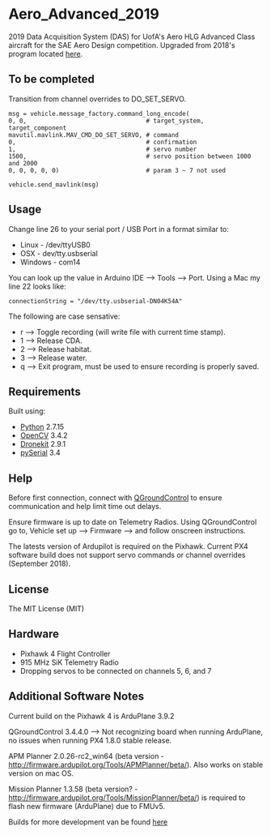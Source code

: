 # Aero_Advanced_2019
2019 Data Acquisition System (DAS) for UofA's Aero HLG Advanced Class aircraft for the SAE Aero Design competition. Upgraded from 2018's program located [here](https://github.com/MarkSherstan/Aero_HLG_Targeting_II).

## To be completed
Transition from channel overrides to DO_SET_SERVO.

```
msg = vehicle.message_factory.command_long_encode(
0, 0,                                 # target_system, target_component
mavutil.mavlink.MAV_CMD_DO_SET_SERVO, # command
0,                                    # confirmation
1,                                    # servo number
1500,                                 # servo position between 1000 and 2000
0, 0, 0, 0, 0)                        # param 3 ~ 7 not used

vehicle.send_mavlink(msg)
```

## Usage
Change line 26 to your serial port / USB Port in a format similar to:
* Linux - /dev/ttyUSB0
* OSX - dev/tty.usbserial
* Windows - com14

You can look up the value in Arduino IDE --> Tools --> Port. Using a Mac my line 22 looks like:

```
connectionString = "/dev/tty.usbserial-DN04K54A"
```

The following are case sensative:
* r --> Toggle recording (will write file with current time stamp).
* 1 --> Release CDA.
* 2 --> Release habitat.
* 3 --> Release water.
* q --> Exit program, must be used to ensure recording is properly saved.

## Requirements
Built using:
* [Python](https://www.python.org) 2.7.15
* [OpenCV](https://opencv.org) 3.4.2
* [Dronekit](http://python.dronekit.io) 2.9.1
* [pySerial](https://pypi.org/project/pyserial/) 3.4

## Help
Before first connection, connect with [QGroundControl](http://qgroundcontrol.com) to ensure communication and help limit time out delays.

Ensure firmware is up to date on Telemetry Radios. Using QGroundControl go to, Vehicle set up --> Firmware --> and follow onscreen instructions.

The latests version of Ardupilot is required on the Pixhawk. Current PX4 software build does not support servo commands or channel overrides (September 2018).

## License
The MIT License (MIT)

## Hardware
* Pixhawk 4 Flight Controller
* 915 MHz SiK Telemetry Radio
* Dropping servos to be connected on channels 5, 6, and 7

## Additional Software Notes
Current build on the Pixhawk 4 is ArduPlane 3.9.2

QGroundControl 3.4.4.0 --> Not recognizing board when running ArduPlane, no issues when running PX4 1.8.0 stable release.  

APM Planner 2.0.26-rc2_win64 (beta version - http://firmware.ardupilot.org/Tools/APMPlanner/beta/). Also works on stable version on mac OS.

Mission Planner 1.3.58 (beta version? - http://firmware.ardupilot.org/Tools/MissionPlanner/beta/) is required to flash new firmware (ArduPlane) due to FMUv5.

Builds for more development van be found [here](http://firmware.ardupilot.org/)
